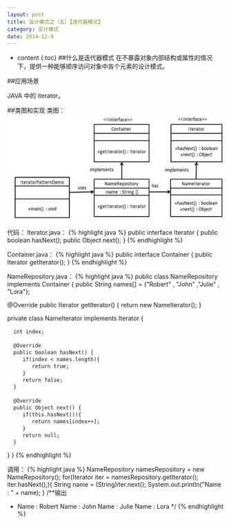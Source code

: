 ```yaml
---
layout: post
title: 设计模式之（五）【迭代器模式】
category: 设计模式
date: 2014-12-9
---
```

* content
{:toc}
##什么是迭代器模式
在不暴露对象内部结构或属性的情况下，提供一种能够顺序访问对象中各个元素的设计模式。

<!-- more -->

##应用场景
>
JAVA 中的 iterator。

##类图和实现
类图：
![迭代器模式类图](/res/img/blogimg/iterator.jpg)

代码：
Iterator.java：
{% highlight java %}
public interface Iterator {
   public boolean hasNext();
   public Object next();
}
{% endhighlight %}

Container.java：
{% highlight java %}
public interface Container {
   public Iterator getIterator();
}
{% endhighlight %}

NameRepository.java：
{% highlight java %}
public class NameRepository implements Container {
   public String names[] = {"Robert" , "John" ,"Julie" , "Lora"};

   @Override
   public Iterator getIterator() {
      return new NameIterator();
   }

   private class NameIterator implements Iterator {

      int index;

      @Override
      public boolean hasNext() {
         if(index < names.length){
            return true;
         }
         return false;
      }

      @Override
      public Object next() {
         if(this.hasNext()){
            return names[index++];
         }
         return null;
      }
   }
}
{% endhighlight %}

调用：
{% highlight java %}
  NameRepository namesRepository = new NameRepository();
      for(Iterator iter = namesRepository.getIterator(); iter.hasNext();){
         String name = (String)iter.next();
         System.out.println("Name : " + name);
      }
/**输出
 * Name : Robert
Name : John
Name : Julie
Name : Lora
*/
{% endhighlight %}


<script async src="//pagead2.googlesyndication.com/pagead/js/adsbygoogle.js"></script>
<!-- hah -->
<ins class="adsbygoogle"
     style="display:block"
     data-ad-client="ca-pub-7313295507948994"
     data-ad-slot="2634724060"
     data-ad-format="auto"></ins>
<script>
(adsbygoogle = window.adsbygoogle || []).push({});
</script>



